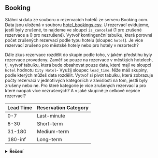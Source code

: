## Booking

Stáhni si data ze souboru o rezervacích hotelů ze serveru Booking.com. Data jsou uložená v
souboru [hotel_bookings.csv](https://kodim.cz/cms/assets/czechitas/python-data-1/python-pro-data-1/pivot-tabulky/dalsi-funkce/booking/hotel_bookings.csv).
U rezervací evidujeme, jestli byly zrušené, to najdeme ve sloupci `is_canceled` (1 pro zrušené rezervace a 0 pro
nezrušené). Vytvoř kontingenční tabulku, která porovná počet zrušených rezervací podle typu hotelu (sloupec `hotel`). 
Je více rezervací zrušeno pro městské hotely nebo pro hotely v rezortech?

Dále zkus rezervace rozdělit do skupin podle toho, v jakém předstihu byly rezervace provedeny. Zaměř se pouze na
rezervace v městkých hotelech, tj. vytvoř tabulku, která bude obsahovat pouze data, které mají ve sloupci `hotel`
hodnotu `City Hotel`- Využij sloupec `lead_time`. Níže máš skupiny, podle kterých můžeš data rozdělit. Vytvoř si pivot
tabulku, která zobrazuje počty rezervací v jednotlivých kategoriích v závislosti na tom, jestli byly zrušeny nebo ne.
Pro které kategorie je více zrušených rezervací a pro které naopak více nezrušených? A v jaké skupině je celkově nejvíce
rezervací?

| Lead Time | Reservation Category |
|-----------|----------------------|
| 0-7       | Last-minute          |
| 8-30      | Short-term           |
| 31-180    | Medium-term          |
| 180-inf   | Long-term            |

<details>
<summary><b>Řešení</b></summary>

```python
# TODO: add solution
```

</details>